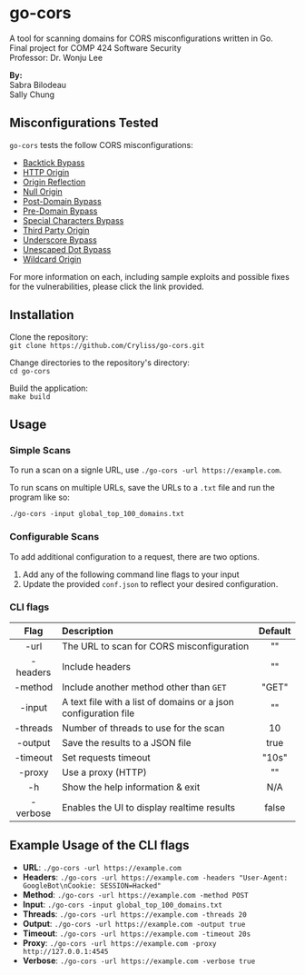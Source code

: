 # go-cors
A tool for scanning domains for CORS misconfigurations written in Go.  
Final project for COMP 424 Software Security  
Professor: Dr. Wonju Lee

**By:**  
Sabra Bilodeau  
Sally Chung

## Misconfigurations Tested
`go-cors` tests the follow CORS misconfigurations:  

- [Backtick Bypass](https://github.com/Cryliss/go-cors/blob/main/docs/misconfigurations/BACKTICK_BYPASS.md)
- [HTTP Origin](https://github.com/Cryliss/go-cors/blob/main/docs/misconfigurations/HTTP_ORIGIN.md)
- [Origin Reflection](https://github.com/Cryliss/go-cors/blob/main/docs/misconfigurations/ORIGIN_REFLECTION.md)
- [Null Origin](https://github.com/Cryliss/go-cors/blob/main/docs/misconfigurations/NULL_ORIGIN.md)
- [Post-Domain Bypass](https://github.com/Cryliss/go-cors/blob/main/docs/misconfigurations/POSTDOMAIN_BYPASS.md)
- [Pre-Domain Bypass](https://github.com/Cryliss/go-cors/blob/main/docs/misconfigurations/PREDOMAIN_BYPASS.md)
- [Special Characters Bypass](https://github.com/Cryliss/go-cors/blob/main/docs/misconfigurations/SPECIAL_CHARACTERS_BYPASS.md)
- [Third Party Origin](https://github.com/Cryliss/go-cors/blob/main/docs/misconfigurations/THIRD_PARTY_ORIGINS.md)
- [Underscore Bypass](https://github.com/Cryliss/go-cors/blob/main/docs/misconfigurations/UNDERSCORE_BYPASS.md)
- [Unescaped Dot Bypass](https://github.com/Cryliss/go-cors/blob/main/docs/misconfigurations/UNESCAPED_DOT_BYPASS.md)
- [Wildcard Origin](https://github.com/Cryliss/go-cors/blob/main/docs/misconfigurations/WILDCARD_ORIGIN.md)

For more information on each, including sample exploits and possible fixes for the vulnerabilities, please click the link provided.

## Installation
Clone the repository:  
```git clone https://github.com/Cryliss/go-cors.git```  

Change directories to the repository's directory:  
`cd go-cors`  

Build the application:  
`make build`  

## Usage
### Simple Scans
To run a scan on a signle URL, use `./go-cors -url https://example.com`.  

To run scans on multiple URLs, save the URLs to a `.txt` file and run the program like so:  

`./go-cors -input global_top_100_domains.txt`  

### Configurable Scans
To add additional configuration to a request, there are two options.  
1. Add any of the following command line flags to your input 
2. Update the provided `conf.json` to reflect your desired configuration.   

### CLI flags
| Flag | Description | Default |
| :--: | :---------- | :-----: |
| -url     | The URL to scan for CORS misconfiguration | "" |
| -headers | Include headers | "" |
| -method  |  Include another method other than `GET` | "GET" |
| -input   |  A text file with a list of domains or a json configuration file | "" |
| -threads |  Number of threads to use for the scan | 10 |
| -output  |  Save the results to a JSON file | true |
| -timeout |  Set requests timeout | "10s" |
| -proxy   |  Use a proxy (HTTP) | "" |
| -h       |  Show the help information & exit | N/A |
| -verbose |  Enables the UI to display realtime results | false |

## Example Usage of the CLI flags  
- **URL**:     `./go-cors -url https://example.com`
- **Headers**: `./go-cors -url https://example.com -headers "User-Agent: GoogleBot\nCookie: SESSION=Hacked"`
- **Method**:  `./go-cors -url https://example.com -method POST`
- **Input**:   `./go-cors -input global_top_100_domains.txt` 
- **Threads**: `./go-cors -url https://example.com -threads 20`
- **Output**:  `./go-cors -url https://example.com -output true`
- **Timeout**: `./go-cors -url https://example.com -timeout 20s`
- **Proxy**:   `./go-cors -url https://example.com -proxy http://127.0.0.1:4545`
- **Verbose**: `./go-cors -url https://example.com -verbose true`
